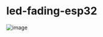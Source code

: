 # led-fading-esp32
![image](https://github.com/pavcorpapic/led-fading-esp32/assets/148006469/44da66bd-8cd1-47f3-981a-b99ba14ca303)
